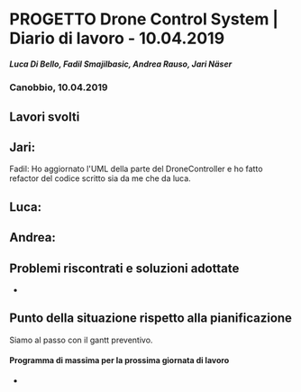 # PROGETTO Drone Control System | Diario di lavoro - 10.04.2019
##### Luca Di Bello, Fadil Smajilbasic, Andrea Rauso, Jari Näser
### Canobbio, 10.04.2019

## Lavori svolti

Jari:
-

Fadil:
Ho aggiornato l'UML della parte del DroneController e ho fatto refactor del codice scritto sia da me che da luca.

Luca:
-

Andrea:
-

## Problemi riscontrati e soluzioni adottate
-

## Punto della situazione rispetto alla pianificazione
Siamo al passo con il gantt preventivo.

#### Programma di massima per la prossima giornata di lavoro
-
